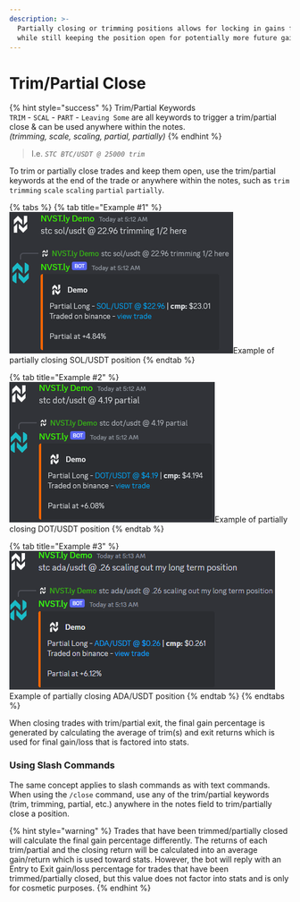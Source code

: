 ```yaml
---
description: >-
  Partially closing or trimming positions allows for locking in gains for stats
  while still keeping the position open for potentially more future gains
---
```


# Trim/Partial Close

{% hint style="success" %}
Trim/Partial Keywords\
`TRIM` - `SCAL` - `PART` - `Leaving Some` are all keywords to trigger a trim/partial close & can be used anywhere within the notes.\
_(trimming, scale, scaling, partial, partially)_
{% endhint %}

> I.e. _`STC BTC/USDT @ 25000 trim`_

To trim or partially close trades and keep them open, use the trim/partial keywords at the end of the trade or anywhere within the notes, such as `trim` `trimming` `scale` `scaling` `partial` `partially`.&#x20;

{% tabs %}
{% tab title="Example #1" %}
![](<../.gitbook/assets/image (6) (1).png>)Example of partially closing SOL/USDT position
{% endtab %}

{% tab title="Example #2" %}
![](<../.gitbook/assets/image (1) (1) (1) (1) (1) (1) (1) (1) (1).png>)Example of partially closing DOT/USDT position
{% endtab %}

{% tab title="Example #3" %}
![](<../.gitbook/assets/image (2) (1) (1) (1) (1) (1) (1) (1).png>)Example of partially closing ADA/USDT position
{% endtab %}
{% endtabs %}

When closing trades with trim/partial exit, the final gain percentage is generated by calculating the average of trim(s) and exit returns which is used for final gain/loss that is factored into stats.

### Using Slash Commands

The same concept applies to slash commands as with text commands. When using the `/close` command, use any of the trim/partial keywords (trim, trimming, partial, etc.) anywhere in the notes field to trim/partially close a position.

{% hint style="warning" %}
Trades that have been trimmed/partially closed will calculate the final gain percentage differently. The returns of each trim/partial and the closing return will be calculated into an average gain/return which is used toward stats. However, the bot will reply with an Entry to Exit gain/loss percentage for trades that have been trimmed/partially closed, but this value does not factor into stats and is only for cosmetic purposes.
{% endhint %}
